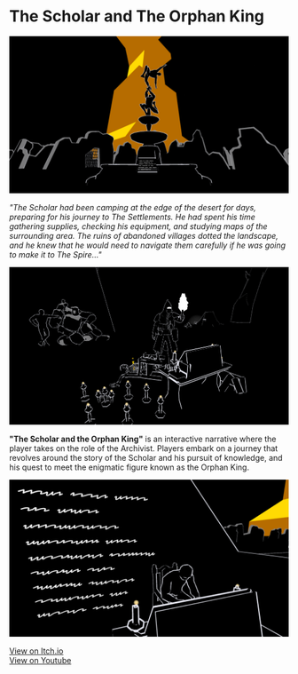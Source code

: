 # The Scholar and The Orphan King

![image](2RhiU+.png)

<i>"The Scholar had been camping at the edge of the desert for days, preparing for his journey to The Settlements. He had spent his time gathering supplies, checking his equipment, and studying maps of the surrounding area. The ruins of abandoned villages dotted the landscape, and he knew that he would need to navigate them carefully if he was going to make it to The Spire..."</i>

![image](DhXF5e.png)

<b>"The Scholar and the Orphan King"</b> is an interactive narrative where the player takes on the role of the Archivist. Players embark on a journey that revolves around the story of the Scholar and his pursuit of knowledge, and his quest to meet the enigmatic figure known as the Orphan King.

![image](p6ZqXL.png)

[View on Itch.io](https://mttjns.itch.io/the-scholar-and-the-orphan-king)<br>
[View on Youtube](https://youtu.be/vpYRCFP9YtQ)
